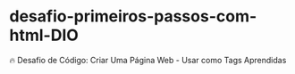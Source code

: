 # desafio-primeiros-passos-com-html-DIO
🔥 Desafio de Código: Criar Uma Página Web - Usar como Tags Aprendidas
